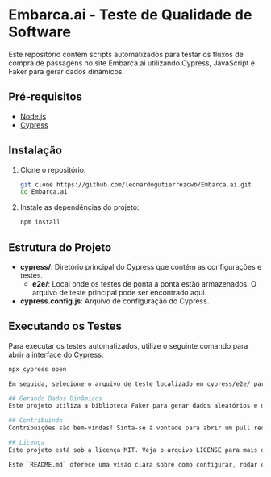 # Embarca.ai - Teste de Qualidade de Software

Este repositório contém scripts automatizados para testar os fluxos de compra de passagens no site Embarca.ai utilizando Cypress, JavaScript e Faker para gerar dados dinâmicos.

## Pré-requisitos

- [Node.js](https://nodejs.org/)
- [Cypress](https://www.cypress.io/)

## Instalação

1. Clone o repositório:
    ```bash
    git clone https://github.com/leonardogutierrezcwb/Embarca.ai.git
    cd Embarca.ai
    ```

2. Instale as dependências do projeto:
    ```bash
    npm install
    ```

## Estrutura do Projeto

- **cypress/**: Diretório principal do Cypress que contém as configurações e testes.
  - **e2e/**: Local onde os testes de ponta a ponta estão armazenados. O arquivo de teste principal pode ser encontrado aqui.
- **cypress.config.js**: Arquivo de configuração do Cypress.

## Executando os Testes

Para executar os testes automatizados, utilize o seguinte comando para abrir a interface do Cypress:

```bash
npx cypress open

Em seguida, selecione o arquivo de teste localizado em cypress/e2e/ para iniciar a execução.

## Gerando Dados Dinâmicos
Este projeto utiliza a biblioteca Faker para gerar dados aleatórios e dinâmicos durante os testes. Isso ajuda a simular diferentes cenários de entrada de dados no fluxo de compra de passagens.

## Contribuindo
Contribuições são bem-vindas! Sinta-se à vontade para abrir um pull request ou relatar problemas.

## Licença
Este projeto está sob a licença MIT. Veja o arquivo LICENSE para mais detalhes.

Este `README.md` oferece uma visão clara sobre como configurar, rodar os testes, e a importância do uso do Faker para a geração de dados. Se precisar de ajustes ou adições, me avise!
